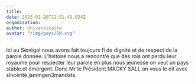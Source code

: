 ```yaml
---
title: 
date: 2023-01-20T12:51:43.024Z
organisation: 
author: Universitaire 
avatar: "/img/pays/SN.svg"
---
```


Ici au Sénégal nous avons fait toujours fi de dignité et de respect de la parole donnée. L’histoire nous a rencontré que des rois ont perdu leur royaume pour respecter leur parole en plus nous jeunesse on veut un pays stable et émergent. Donc Mr le Président MACKY SALL on vous le dit avec sincérité jammgen3mandats. 